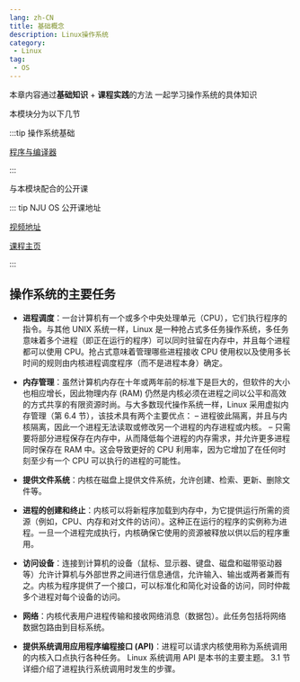 ```yaml
---
lang: zh-CN
title: 基础概念
description: Linux操作系统
category: 
 - Linux
tag:
 - OS
---
```


本章内容通过**基础知识** + **课程实践**的方法 一起学习操作系统的具体知识

本模块分为以下几节

:::tip 操作系统基础

[程序与编译器]()

:::

与本模块配合的公开课

::: tip NJU OS 公开课地址

[视频地址](https://www.bilibili.com/video/BV1Cm4y1d7Ur/)

[课程主页](http://jyywiki.cn/OS/2022/)

:::

## **操作系统的主要任务**

- **进程调度**：一台计算机有一个或多个中央处理单元（CPU），它们执行程序的指令。与其他 UNIX 系统一样，Linux 是一种抢占式多任务操作系统，多任务意味着多个进程（即正在运行的程序）可以同时驻留在内存中，并且每个进程都可以使用 CPU。抢占式意味着管理哪些进程接收 CPU 使用权以及使用多长时间的规则由内核进程调度程序（而不是进程本身）确定。

- **内存管理**：虽然计算机内存在十年或两年前的标准下是巨大的，但软件的大小也相应增长，因此物理内存 (RAM) 仍然是内核必须在进程之间以公平和高效的方式共享的有限资源时尚。与大多数现代操作系统一样，Linux 采用虚拟内存管理（第 6.4 节），该技术具有两个主要优点： – 进程彼此隔离，并且与内核隔离，因此一个进程无法读取或修改另一个进程的内存进程或内核。 – 只需要将部分进程保存在内存中，从而降低每个进程的内存需求，并允许更多进程同时保存在 RAM 中。这会导致更好的 CPU 利用率，因为它增加了在任何时刻至少有一个 CPU 可以执行的进程的可能性。

- **提供文件系统**：内核在磁盘上提供文件系统，允许创建、检索、更新、删除文件等。

- **进程的创建和终止**：内核可以将新程序加载到内存中，为它提供运行所需的资源（例如，CPU、内存和对文件的访问）。这种正在运行的程序的实例称为进程。一旦一个进程完成执行，内核确保它使用的资源被释放以供以后的程序重用。

- **访问设备**：连接到计算机的设备（鼠标、显示器、键盘、磁盘和磁带驱动器等）允许计算机与外部世界之间进行信息通信，允许输入、输出或两者兼而有之。内核为程序提供了一个接口，可以标准化和简化对设备的访问，同时仲裁多个进程对每个设备的访问。

- **网络**：内核代表用户进程传输和接收网络消息（数据包）。此任务包括将网络数据包路由到目标系统。

- **提供系统调用应用程序编程接口 (API)**：进程可以请求内核使用称为系统调用的内核入口点执行各种任务。 Linux 系统调用 API 是本书的主要主题。 3.1 节详细介绍了进程执行系统调用时发生的步骤。

  

